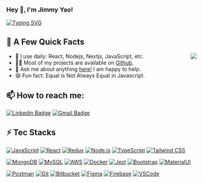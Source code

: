 ### Hey 👋, I'm Jimmy Yao!

[![Typing SVG](https://readme-typing-svg.demolab.com/?lines=Welcome+to+my+Github+homepage;I'm+a+FullStack+Developer)](https://git.io/typing-svg)


## 🎉 A Few Quick Facts

<img align="right" src="https://media1.giphy.com/media/13HgwGsXF0aiGY/giphy.gif" />
<ul>
  <li>🔭 I use daily: React, Nodejs, Nextjs, JavaScript, etc.</li>
  <li>👨‍💻 Most of my projects are available on <a target="_blank" href="https://github.com/JIMMY-YA0">Github</a>.</li>
  <li>💬 Ask me about anything <a target="_blank" href="https://github.com/JIMMY-YA0/JIMMY-YA0/issues">here!</a> I am happy to help.</li>
  <li>😄 Fun fact: Equal is Not Always Equal in Javascript.
</ul>

## 📫 How to reach me:
[![Linkedin Badge](https://img.shields.io/badge/-JimmyYao-blue?style=plastic&logo=Linkedin&logoColor=white&link=https://www.linkedin.com/in/jimmy-yao-cs/)](https://www.linkedin.com/in/jimmy-yao-cs/)
[![Gmail Badge](https://img.shields.io/badge/-jimmyyaocs@gmail.com-c14438?style=plastic&logo=Gmail&logoColor=white&link=mailto:jimmyyaocs@gmail.com)](mailto:jimmyyaocs@gmail.com)

## ⚡ Tec Stacks
[![JavaScript](https://img.shields.io/badge/-JavaScript-yellow?style=flat-square&logo=javascript)]()
[![React](https://img.shields.io/badge/-React-blue?style=flat-square&logo=react)]()
[![Redux](https://img.shields.io/badge/-Redux-purple?style=flat-square&logo=redux)]()
[![Node.js](https://img.shields.io/badge/-Node.js-green?style=flat-square&logo=node-dot-js)]()
[![TypeScript](https://img.shields.io/badge/-TypeScript-blue?style=flat-square&logo=typescript)]()
[![Tailwind CSS](https://img.shields.io/badge/-Tailwind_CSS-blue?style=flat-square&logo=tailwind-css)]()

[![MongoDB](https://img.shields.io/badge/-MongoDB-green?style=flat-square&logo=mongodb)]()
[![MySQL](https://img.shields.io/badge/-MySQL-blue?style=flat-square&logo=mysql)]()
[![AWS](https://img.shields.io/badge/-AWS-orange?style=flat-square&logo=amazon-aws)]()
[![Docker](https://img.shields.io/badge/-Docker-blue?style=flat-square&logo=docker)]()
[![Jest](https://img.shields.io/badge/-Jest-red?style=flat-square&logo=jest)]()
[![Bootstrap](https://img.shields.io/badge/-Bootstrap-purple?style=flat-square&logo=bootstrap)]()
[![MaterialUI](https://img.shields.io/badge/-MaterialUI-blue?style=flat-square&logo=material-ui)]()

[![Postman](https://img.shields.io/badge/-Postman-orange?style=flat-square&logo=postman)]()
[![Git](https://img.shields.io/badge/-Git-black?style=flat-square&logo=git)]()
[![Bitbucket](https://img.shields.io/badge/-Bitbucket-blue?style=flat-square&logo=bitbucket)]()
[![Figma](https://img.shields.io/badge/-Figma-purple?style=flat-square&logo=figma)]()
[![Firebase](https://img.shields.io/badge/-Firebase-yellow?style=flat-square&logo=firebase)]()
[![VSCode](https://img.shields.io/badge/-VSCode-blue?style=flat-square&logo=visual-studio-code)]()


